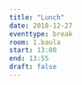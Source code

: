 ```yaml
---
title: "Lunch"
date: 2018-12-27
eventtype: break
room: 1.baula
start: 13:00
end: 13:55
draft: false
---
```

